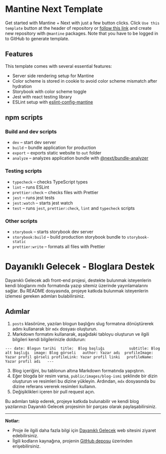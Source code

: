 # Mantine Next Template

Get started with Mantine + Next with just a few button clicks.
Click `Use this template` button at the header of repository or [follow this link](https://github.com/mantinedev/mantine-next-template/generate) and
create new repository with `@mantine` packages. Note that you have to be logged in to GitHub to generate template.

## Features

This template comes with several essential features:

- Server side rendering setup for Mantine
- Color scheme is stored in cookie to avoid color scheme mismatch after hydration
- Storybook with color scheme toggle
- Jest with react testing library
- ESLint setup with [eslint-config-mantine](https://github.com/mantinedev/eslint-config-mantine)

## npm scripts

### Build and dev scripts

- `dev` – start dev server
- `build` – bundle application for production
- `export` – exports static website to `out` folder
- `analyze` – analyzes application bundle with [@next/bundle-analyzer](https://www.npmjs.com/package/@next/bundle-analyzer)

### Testing scripts

- `typecheck` – checks TypeScript types
- `lint` – runs ESLint
- `prettier:check` – checks files with Prettier
- `jest` – runs jest tests
- `jest:watch` – starts jest watch
- `test` – runs `jest`, `prettier:check`, `lint` and `typecheck` scripts

### Other scripts

- `storybook` – starts storybook dev server
- `storybook:build` – build production storybook bundle to `storybook-static`
- `prettier:write` – formats all files with Prettier


# Dayanıklı Gelecek - Bloglara Destek

Dayanıklı Gelecek adlı front-end projesi, destekte bulunmak isteyenlerin kendi bloglarını mdx formatında yazıp sitemiz üzerinde yayınlamalarını sağlar. Bu README dosyasında, projeye katkıda bulunmak isteyenlerin izlemesi gereken adımları bulabilirsiniz.

## Adımlar

1. `posts` klasörüne, yazılan blogun başlığını slug formatına dönüştürerek adını kullanarak bir `mdx` dosyası oluşturun.
2. Markdown formatını kullanarak, aşağıdaki tabloyu oluşturun ve ilgili bilgileri kendi bilgilerinizle doldurun:
   
`---
date: Blogun tarihi 
title:  Blog başlığı          
subtitle: Blog alt başlığı 
image: Blog görseli  
author: Yazar adı 
profileImage: Yazar profil görseli
profileLink: Yazar profil linki  
profileName: Yazar profil adı  
---` 


3. Blog içeriğini, bu tablonun altına Markdown formatında yapıştırın.
4. Eğer blogda bir resim varsa, `public/images/blog-ismi` şeklinde bir dizin oluşturun ve resimleri bu dizine yükleyin. Ardından, `mdx` dosyasında bu dizine referans vererek resimleri kullanın.
5. Değişiklikleri içeren bir pull request açın.

Bu adımları takip ederek, projeye katkıda bulunabilir ve kendi blog yazılarınızı Dayanıklı Gelecek projesinin bir parçası olarak paylaşabilirsiniz.

---

**Notlar:**

- Proje ile ilgili daha fazla bilgi için [Dayanıklı Gelecek](https://www.dayanikligelecek.com) web sitesini ziyaret edebilirsiniz.
- İlgili kodların kaynağına, projenin [GitHub deposu](https://github.com/sedatkimki/dayanikli-gelecek) üzerinden erişebilirsiniz.
